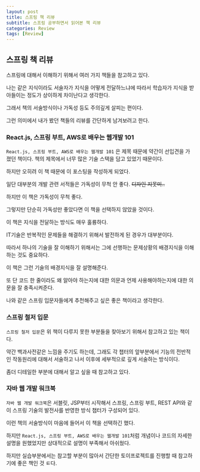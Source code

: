 ```yaml
---
layout: post
title: 스프링 책 리뷰
subtitle: 스프링 공부하면서 읽어본 책 리뷰
categories: Review
tags: [Review]
---
```

## 스프링 책 리뷰

스프링에 대해서 이해하기 위해서 여러 가지 책들을 참고하고 있다. 

나는 같은 지식이라도 서술자가 지식을 어떻게 전달하느냐에 따라서 학습자가 지식을 받아들이는 정도가 상이하게 차이난다고 생각한다.

그래서 책의 서술방식이나 가독성 등도 주의깊게 살피는 편이다. 

그런 의미에서 내가 봤던 책들의 리뷰를 간단하게 남겨보려고 한다.

### React.js, 스프링 부트, AWS로 배우는 웹개발 101

`React.js, 스프링 부트, AWS로 배우는 웹개발 101` 은 제목 때문에 약간이 선입견을 가졌던 책이다. 책의 제목에서 너무 많은 기술 스택을 담고 있었기 때문이다.

하지만 오히려 이 책 때문에 이 포스팅을 작성하게 되었다. 

일단 대부분의 개발 관련 서적들은 가독성이 무척 안 좋다. ~~디자인 지못미..~~

하지만 이 책은 가독성이 무척 좋다. 

그렇지만 단순히 가독성만 좋았다면 이 책을 선택하지 않았을 것이다. 

이 책은 지식을 전달하는 방식도 매우 훌륭하다.

IT기술은 반복적인 문제들을 해결하기 위해서 발전하게 된 경우가 대부분이다. 

따라서 하나의 기술을 잘 이해하기 위해서는 그에 선행하는 문제상황의 배경지식을 이해하는 것도 중요하다. 

이 책은 그런 기술의 배경지식을 잘 설명해준다.

또 단 코드 한 줄이라도 왜 알아야 하는지에 대한 의문과 언제 사용해야하는지에 대한 의문을 잘 충족시켜준다.

나와 같은 스프링 입문자들에게 추천해주고 싶은 좋은 책이라고 생각한다.

### 스프링 철저 입문

`스프링 철저 입문`은 위 책이 다루지 못한 부분들을 찾아보기 위해서 참고하고 있는 책이다.

약간 백과사전같은 느낌을 주기도 하는데, 그래도 각 챕터의 앞부분에서 기능의 전반적인 작동원리에 대해서 서술하고 나서 이후에 세부적으로 깊게 서술하는 방식이다. 

좀더 디테일한 부분에 대해서 알고 싶을 때 참고하고 있다. 

### 자바 웹 개발 워크북

`자바 웹 개발 워크북`은 서블릿, JSP부터 시작해서 스프링, 스프링 부트, REST API와 같이 스프링 기술의 발전사를 반영한 방식 챕터가 구성되어 있다.

이런 책의 서술방식이 마음에 들어서 이 책을 선택하긴 했다.

하지만 `React.js, 스프링 부트, AWS로 배우는 웹개발 101`처럼 개념이나 코드의 자세한 설명을 원했었지만 상대적으로 설명이 부족해서 아쉬웠다.

하지만 실습부분에서는 참고할 부분이 많아서 간단한 토이프로젝트를 진행할 때 참고하기에 좋은 책인 것 ㅌ다.